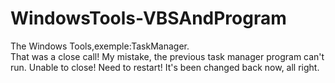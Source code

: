 # WindowsTools-VBSAndProgram
The Windows Tools,exemple:TaskManager.<br>
That was a close call! My mistake, the previous task manager program can't run. Unable to close! Need to restart! It's been changed back now, all right.
